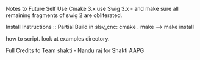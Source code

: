 Notes to Future Self
Use Cmake 3.x
use Swig 3.x - and make sure all remaining fragments of swig 2 are obliterated.

Install Instructions :: Partial Build
in slsv_cnc:
cmake .
make
--> make install

how to script.
look at examples directory.


Full Credits to Team shakti - Nandu raj for Shakti AAPG 
